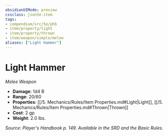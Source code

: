 ```yaml
---
obsidianUIMode: preview
cssclass: json5e-item
tags:
- compendium/src/5e/phb
- item/property/light
- item/property/thrown
- item/weapon/simple/melee
aliases: ["Light Hammer"]
---
```

# Light Hammer
*Melee Weapon*  

- **Damage**: 1d4 B
- **Range**: 20/60
- **Properties**: [[/5. Mechanics/Rules/Item Properties.md#Light\|Light]], [[/5. Mechanics/Rules/Item Properties.md#Thrown\|Thrown]]
- **Cost**: 2 gp
- **Weight**: 2.0 lbs.

*Source: Player's Handbook p. 149. Available in the SRD and the Basic Rules.*